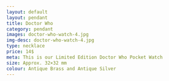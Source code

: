 ```yaml
---
layout: default
layout: pendant
title: Doctor Who
category: pendant
images: doctor-who-watch-4.jpg
img-desc: doctor-who-watch-4.jpg
type: necklace
price: 14$
meta: This is our Limited Edition Doctor Who Pocket Watch
size: Approx. 32×32 mm
colour: Antique Brass and Antique Silver
---
```

